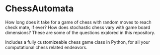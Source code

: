 # ChessAutomata

How long does it take for a game of chess with random moves to reach check mate, if ever? How does stochastic chess vary with game board dimensions? These are some of the questions explored in this repository.

Includes a fully customizeable chess game class in Python, for all your computational chess related endeavors.